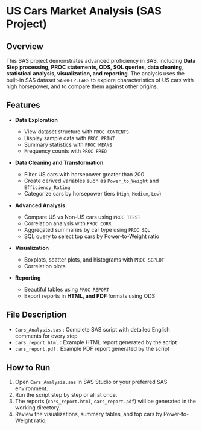 # US Cars Market Analysis (SAS Project)

## Overview
This SAS project demonstrates advanced proficiency in SAS, including **Data Step processing, PROC statements, ODS, SQL queries, data cleaning, statistical analysis, visualization, and reporting**. The analysis uses the built-in SAS dataset `SASHELP.CARS` to explore characteristics of US cars with high horsepower, and to compare them against other origins.

## Features
- **Data Exploration**
  - View dataset structure with `PROC CONTENTS`
  - Display sample data with `PROC PRINT`
  - Summary statistics with `PROC MEANS`
  - Frequency counts with `PROC FREQ`

- **Data Cleaning and Transformation**
  - Filter US cars with horsepower greater than 200
  - Create derived variables such as `Power_to_Weight` and `Efficiency_Rating`
  - Categorize cars by horsepower tiers (`High`, `Medium`, `Low`)

- **Advanced Analysis**
  - Compare US vs Non-US cars using `PROC TTEST`
  - Correlation analysis with `PROC CORR`
  - Aggregated summaries by car type using `PROC SQL`
  - SQL query to select top cars by Power-to-Weight ratio

- **Visualization**
  - Boxplots, scatter plots, and histograms with `PROC SGPLOT`
  - Correlation plots

- **Reporting**
  - Beautiful tables using `PROC REPORT`
  - Export reports in **HTML, and PDF** formats using ODS

## File Description
- `Cars_Analysis.sas` : Complete SAS script with detailed English comments for every step
- `cars_report.html` : Example HTML report generated by the script
- `cars_report.pdf` : Example PDF report generated by the script

## How to Run
1. Open `Cars_Analysis.sas` in SAS Studio or your preferred SAS environment.
2. Run the script step by step or all at once.
3. The reports (`cars_report.html`, `cars_report.pdf`) will be generated in the working directory.
4. Review the visualizations, summary tables, and top cars by Power-to-Weight ratio.